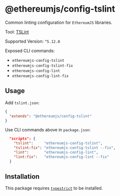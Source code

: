 # @ethereumjs/config-tslint

Common linting configuration for `EthereumJS` libraries.

Tool: [TSLint](https://palantir.github.io/tslint/)

Supported Version: `^5.12.0`

Exposed CLI commands:

- `ethereumjs-config-tslint`
- `ethereumjs-config-tslint-fix`
- `ethereumjs-config-lint`
- `ethereumjs-config-lint-fix`

## Usage

Add `tslint.json`:

```json
{
  "extends": "@ethereumjs/config-tslint"
}
```

Use CLI commands above in `package.json`:

```json
  "scripts": {
    "tslint":     "ethereumjs-config-tslint",
    "tslint:fix": "ethereumjs-config-tslint --fix",
    "lint":       "ethereumjs-config-lint",
    "lint:fix":   "ethereumjs-config-lint --fix"
  }
```

## Installation

This package requires [`typestrict`](https://github.com/krzkaczor/TypeStrict) to be installed.

